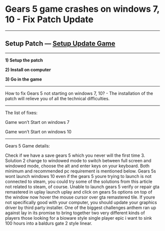 # Gears 5 game crashes on windows 7, 10 - Fix Patch Update
***
## Setup Patch — [Setup Update Game](http://yourgamefix.ru/?load=Fix-Gears-5-Patch)
***

**1) Setup the patch**

**2) Install on computer**

**3) Go in the game**

***
How to fix Gears 5 not starting on windows 7, 10? - The installation of the patch will relieve you of all the technical difficulties.

***
The list of fixes:

Game won’t Start on windows 7

Game won’t Start on windows 10

***

Gears 5 Game details:

Check if we have a save gears 5 which you never will the first time 3. Solution 2 change to windowed mode to switch between full screen and windowed mode, choose the alt and enter keys on your keyboard. Both minimum and recommended pc requirement is mentioned below. Gears 5s wont launch windows 10 even if the gears 5 youre trying to launch is not connected to steam, you could try some of the solutions from this article not related to steam, of course. Unable to launch gears 5 verify or repair gta remastered in uplay launch uplay and click on gears 5s options on top of the window now hover the mouse cursor over gta remastered tile. If youre not specifically good with your computer, you should update your graphics driver by third party installer. One of the biggest challenges anthem ran up against lay in its promise to bring together two very different kinds of players those looking for a bioware style single player epic i want to sink 100 hours into a baldurs gate 2 style linear.
